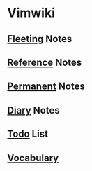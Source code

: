 # Vimwiki

## [Fleeting](fleeting/fleeting.md) Notes
## [Reference](reference/reference.md) Notes
## [Permanent](permanent/permanent.md) Notes

## [Diary](/diary/diary.md) Notes

## [Todo](todo/todo.md) List

## [Vocabulary](Vocabulary.md)
